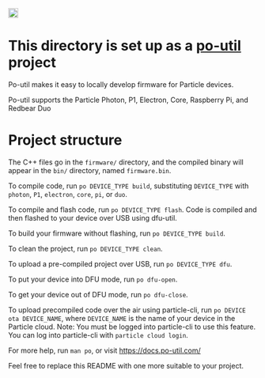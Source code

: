 <img src="https://rawgit.com/nrobinson2000/po-util/master/images/po-badge-new-new.svg" height="20px">

# This directory is set up as a [po-util](https://po-util.com) project

Po-util makes it easy to locally develop firmware for Particle devices.

Po-util supports the Particle Photon, P1, Electron, Core, Raspberry Pi, and Redbear Duo

# Project structure
The C++ files go in the `firmware/` directory, and the compiled binary will appear in the `bin/` directory, named `firmware.bin`.

To compile code, run `po DEVICE_TYPE build`, substituting `DEVICE_TYPE` with `photon`, `P1`, `electron`, `core`, `pi`, or `duo`.

To compile and flash code, run `po DEVICE_TYPE flash`. Code is compiled and then flashed to your device over USB using dfu-util.

To build your firmware without flashing, run `po DEVICE_TYPE build`.

To clean the project, run `po DEVICE_TYPE clean`.

To upload a pre-compiled project over USB, run `po DEVICE_TYPE dfu`.

To put your device into DFU mode, run `po dfu-open`.

To get your device out of DFU mode, run `po dfu-close`.

To upload precompiled code over the air using particle-cli, run `po DEVICE ota DEVICE_NAME`, where `DEVICE_NAME` is the name of your device in the Particle cloud. Note: You must be logged into particle-cli to use this feature. You can log into particle-cli with `particle cloud login`.

For more help, run `man po`, or visit <https://docs.po-util.com/>

Feel free to replace this README with one more suitable to your project.
